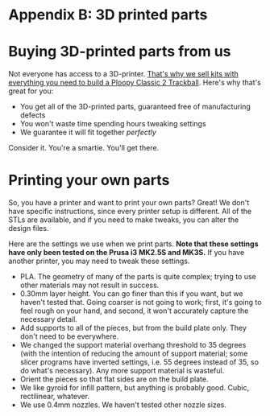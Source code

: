 # Appendix B: 3D printed parts

# Buying 3D-printed parts from us
Not everyone has access to a 3D-printer. [That's why we sell kits with everything you need to build a Ploopy Classic 2 Trackball](https://ploopy.co/product-category/classic-2/). Here's why that's great for you:

- You get all of the 3D-printed parts, guaranteed free of manufacturing defects
- You won't waste time spending hours tweaking settings
- We guarantee it will fit together *perfectly*

Consider it. You're a smartie. You'll get there.

# Printing your own parts

So, you have a printer and want to print your own parts? Great! We don't have specific instructions, since every printer setup is different. All of the STLs are available, and if you need to make tweaks, you can alter the design files.

Here are the settings we use when we print parts. **Note that these settings have only been tested on the Prusa i3 MK2.5S and MK3S.** If you have another printer, you may need to tweak these settings.

- PLA. The geometry of many of the parts is quite complex; trying to use other materials may not result in success.
- 0.30mm layer height. You can go finer than this if you want, but we haven't tested that. Going coarser is not going to work; first, it's going to feel rough on your hand, and second, it won't accurately capture the necessary detail.
- Add supports to all of the pieces, but from the build plate only. They don't need to be everywhere.
- We changed the support material overhang threshold to 35 degrees (with the intention of reducing the amount of support material; some slicer programs have inverted settings, i.e. 55 degrees instead of 35, so do what's necessary). Any more support material is wasteful.
- Orient the pieces so that flat sides are on the build plate.
- We like gyroid for infill pattern, but anything is probably good. Cubic, rectilinear, whatever.
- We use 0.4mm nozzles. We haven't tested other nozzle sizes.